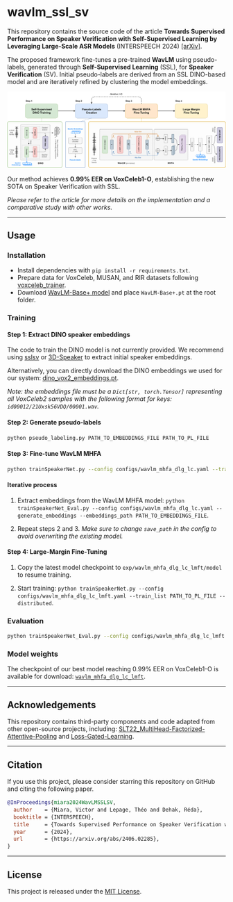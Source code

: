 # wavlm_ssl_sv

This repository contains the source code of the article **Towards Supervised Performance on Speaker Verification with Self-Supervised Learning by Leveraging Large-Scale ASR Models** (INTERSPEECH 2024) [[arXiv]](https://arxiv.org/pdf/2406.02285).

The proposed framework fine-tunes a pre-trained **WavLM** using pseudo-labels, generated through **Self-Supervised Learning** (SSL), for **Speaker Verification** (SV). Initial pseudo-labels are derived from an SSL DINO-based model and are iteratively refined by clustering the model embeddings.

<p align="center">
  <img src="training_framework.svg" width=900 />
</p>

Our method achieves **0.99% EER on VoxCeleb1-O**, establishing the new SOTA on Speaker Verification with SSL.

*Please refer to the article for more details on the implementation and a comparative study with other works.*

---

## Usage

### Installation

- Install dependencies with `pip install -r requirements.txt`.
- Prepare data for VoxCeleb, MUSAN, and RIR datasets following [voxceleb_trainer](https://github.com/clovaai/voxceleb_trainer#data-preparation).
- Download [WavLM-Base+ model](https://github.com/microsoft/unilm/tree/master/wavlm) and place `WavLM-Base+.pt` at the root folder.

### Training

#### Step 1: Extract DINO speaker embeddings

The code to train the DINO model is not currently provided. We recommend using [sslsv](https://github.com/theolepage/sslsv) or [3D-Speaker](https://github.com/modelscope/3D-Speaker) to extract initial speaker embeddings.

Alternatively, you can directly download the DINO embeddings we used for our system: [dino_vox2_embeddings.pt](https://drive.google.com/file/d/1YnxrMIgrr6NQgZ3Hv2_5YdP5W8xfdyLH/view?usp=sharing).

*Note: the embeddings file must be a `Dict[str, torch.Tensor]` representing all VoxCeleb2 samples with the following format for keys: `id00012/21Uxsk56VDQ/00001.wav`.*

#### Step 2: Generate pseudo-labels

```bash
python pseudo_labeling.py PATH_TO_EMBEDDINGS_FILE PATH_TO_PL_FILE
```

#### Step 3: Fine-tune WavLM MHFA

```bash
python trainSpeakerNet.py --config configs/wavlm_mhfa_dlg_lc.yaml --train_list PATH_TO_PL_FILE --distributed
```

#### Iterative process

1. Extract embeddings from the WavLM MHFA model:
  `python trainSpeakerNet_Eval.py --config configs/wavlm_mhfa_dlg_lc.yaml --generate_embeddings --embeddings_path PATH_TO_EMBEDDINGS_FILE`.

2. Repeat steps 2 and 3. *Make sure to change `save_path` in the config to avoid overwriting the existing model.*

#### Step 4: Large-Margin Fine-Tuning

1. Copy the latest model checkpoint to `exp/wavlm_mhfa_dlg_lc_lmft/model` to resume training.

2. Start training: `python trainSpeakerNet.py --config configs/wavlm_mhfa_dlg_lc_lmft.yaml --train_list PATH_TO_PL_FILE --distributed`.

### Evaluation

```bash
python trainSpeakerNet_Eval.py --config configs/wavlm_mhfa_dlg_lc_lmft.yaml --eval
```

### Model weights

The checkpoint of our best model reaching 0.99% EER on VoxCeleb1-O is available for download: [`wavlm_mhfa_dlg_lc_lmft`](https://drive.google.com/drive/folders/1ygZPvdGwepWDDfIQp6aPRktt2QxLt6cE?usp=drive_link).

---

## Acknowledgements

This repository contains third-party components and code adapted from other open-source projects, including: [SLT22_MultiHead-Factorized-Attentive-Pooling](https://github.com/JunyiPeng00/SLT22_MultiHead-Factorized-Attentive-Pooling) and [Loss-Gated-Learning](https://github.com/TaoRuijie/Loss-Gated-Learning).

---

## Citation

If you use this project, please consider starring this repository on GitHub and citing the following paper.

```BibTeX
@InProceedings{miara2024WavLMSSLSV,
  author    = {Miara, Victor and Lepage, Théo and Dehak, Réda},
  booktitle = {INTERSPEECH},
  title     = {Towards Supervised Performance on Speaker Verification with Self-Supervised Learning by Leveraging Large-Scale ASR Models},
  year      = {2024},
  url       = {https://arxiv.org/abs/2406.02285},
}
```

---

## License

This project is released under the [MIT License](https://github.com/theolepage/wavlm_ssl_sv/blob/main/LICENSE.md).
